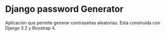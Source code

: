 # Django password Generator

Aplicación que permite generar contraseñas aleatorias. Esta construida con Django 3.2 y Boostrap 4.